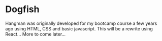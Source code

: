 # Dogfish

Hangman was originally developed for my bootcamp course a few years ago using HTML, CSS and basic javascript. This will be a rewrite using React... More to come later...
